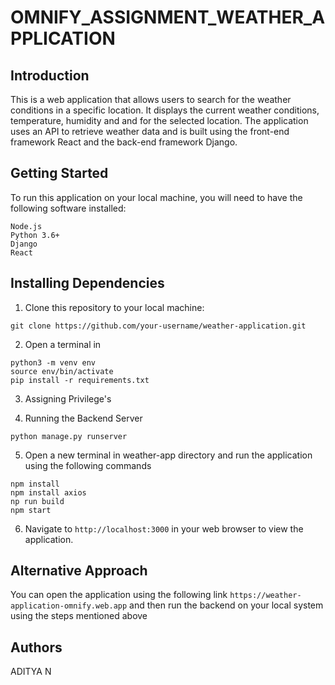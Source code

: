 # OMNIFY_ASSIGNMENT_WEATHER_APPLICATION

## Introduction
This is a web application that allows users to search for the weather conditions in a specific location. It displays the current weather conditions, temperature, humidity and and for the selected location. The application uses an API to retrieve weather data and is built using the front-end framework React and the back-end framework Django.

## Getting Started
To run this application on your local machine, you will need to have the following software installed:
```
Node.js
Python 3.6+
Django
React
```

## Installing Dependencies
1. Clone this repository to your local machine:
```
git clone https://github.com/your-username/weather-application.git
```
2. Open a terminal in
```
python3 -m venv env
source env/bin/activate
pip install -r requirements.txt
```
3. Assigning Privilege's

4. Running the Backend Server
```
python manage.py runserver
```

5. Open a new terminal in weather-app directory and run the application using the following commands
```
npm install
npm install axios
np run build
npm start
```

6. Navigate to ```http://localhost:3000``` in your web browser to view the application.

## Alternative Approach
You can open the application using the following link ``` https://weather-application-omnify.web.app ``` and then run the backend on your local system using the steps mentioned above 

## Authors
ADITYA N
